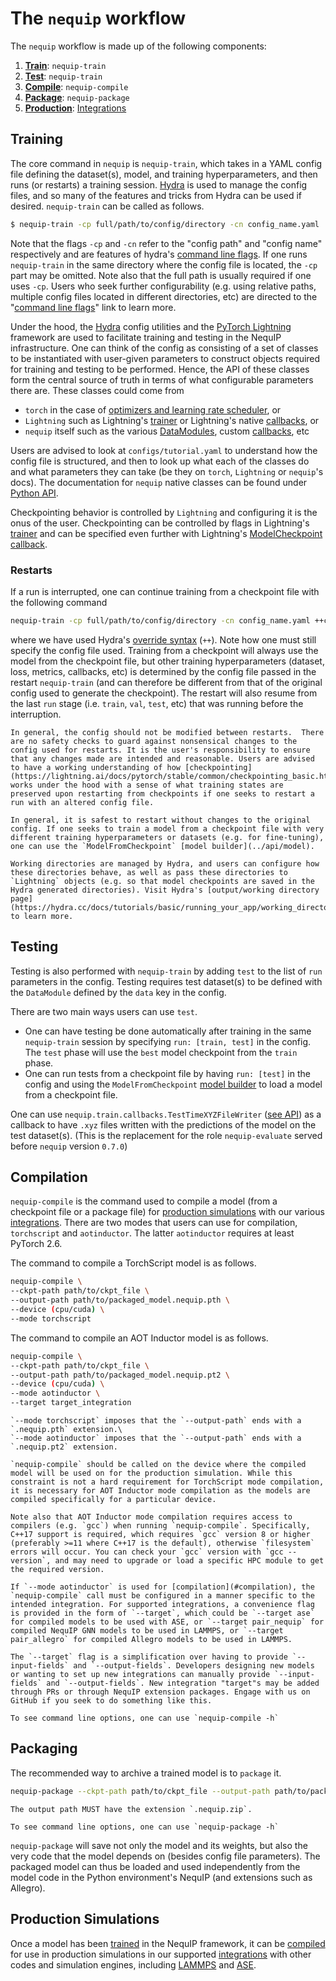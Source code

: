 # The `nequip` workflow

The `nequip` workflow is made up of the following components:
 1. [**Train**](#training):  `nequip-train`
 2. [**Test**](#testing): `nequip-train`
 3. [**Compile**](#compilation): `nequip-compile`
 4. [**Package**](#packaging): `nequip-package`
 5. [**Production**](#production-simulations): [Integrations](../integrations/all.rst)


## Training

The core command in `nequip` is `nequip-train`, which takes in a YAML config file defining the dataset(s), model, and training hyperparameters, and then runs (or restarts) a training session. [Hydra](https://hydra.cc/) is used to manage the config files, and so many of the features and tricks from Hydra can be used if desired. `nequip-train` can be called as follows.
```bash
$ nequip-train -cp full/path/to/config/directory -cn config_name.yaml
```
Note that the flags `-cp` and `-cn` refer to the "config path" and "config name" respectively and are features of hydra's [command line flags](https://hydra.cc/docs/advanced/hydra-command-line-flags/). If one runs `nequip-train` in the same directory where the config file is located, the `-cp` part may be omitted. Note also that the full path is usually required if one uses `-cp`. Users who seek further configurability (e.g. using relative paths, multiple config files located in different directories, etc) are directed to the "[command line flags](https://hydra.cc/docs/advanced/hydra-command-line-flags/)" link to learn more. 

Under the hood, the [Hydra](https://hydra.cc/) config utilities and the [PyTorch Lightning](https://lightning.ai/docs/pytorch/stable/) framework are used to facilitate training and testing in the NequIP infrastructure. One can think of the config as consisting of a set of classes to be instantiated with user-given parameters to construct objects required for training and testing to be performed. Hence, the API of these classes form the central source of truth in terms of what configurable parameters there are. These classes could come from 
 - `torch` in the case of [optimizers and learning rate scheduler](https://pytorch.org/docs/stable/optim.html), or 
 - `Lightning` such as Lightning's [trainer](https://lightning.ai/docs/pytorch/stable/common/trainer.html) or Lightning's native [callbacks](https://lightning.ai/docs/pytorch/stable/api_references.html#callbacks), or 
 - `nequip` itself such as the various [DataModules](../api/datamodule.rst), custom [callbacks](../api/callbacks.rst), etc

Users are advised to look at `configs/tutorial.yaml` to understand how the config file is structured, and then to look up what each of the classes do and what parameters they can take (be they on `torch`, `Lightning` or `nequip`'s docs). The documentation for `nequip` native classes can be found under [Python API](../api/nequip.rst).

Checkpointing behavior is controlled by `Lightning` and configuring it is the onus of the user. Checkpointing can be controlled by flags in Lightning's [trainer](https://lightning.ai/docs/pytorch/stable/common/trainer.html) and can be specified even further with Lightning's [ModelCheckpoint callback](https://lightning.ai/docs/pytorch/stable/api/lightning.pytorch.callbacks.ModelCheckpoint.html#lightning.pytorch.callbacks.ModelCheckpoint).


### Restarts
If a run is interrupted, one can continue training from a checkpoint file with the following command
```bash
nequip-train -cp full/path/to/config/directory -cn config_name.yaml ++ckpt_path='path/to/ckpt_file'
```
where we have used Hydra's [override syntax](https://hydra.cc/docs/advanced/override_grammar/basic/) (`++`). Note how one must still specify the config file used. Training from a checkpoint will always use the model from the checkpoint file, but other training hyperparameters (dataset, loss, metrics, callbacks, etc) is determined by the config file passed in the restart `nequip-train` (and can therefore be different from that of the original config used to generate the checkpoint). The restart will also resume from the last `run` stage (i.e. `train`, `val`, `test`, etc) that was running before the interruption.

```{warning}
In general, the config should not be modified between restarts.  There are no safety checks to guard against nonsensical changes to the config used for restarts. It is the user's responsibility to ensure that any changes made are intended and reasonable. Users are advised to have a working understanding of how [checkpointing](https://lightning.ai/docs/pytorch/stable/common/checkpointing_basic.html) works under the hood with a sense of what training states are preserved upon restarting from checkpoints if one seeks to restart a run with an altered config file. 

In general, it is safest to restart without changes to the original config. If one seeks to train a model from a checkpoint file with very different training hyperparameters or datasets (e.g. for fine-tuning), one can use the `ModelFromCheckpoint` [model builder](../api/model).
```

```{tip}
Working directories are managed by Hydra, and users can configure how these directories behave, as well as pass these directories to `Lightning` objects (e.g. so that model checkpoints are saved in the Hydra generated directories). Visit Hydra's [output/working directory page](https://hydra.cc/docs/tutorials/basic/running_your_app/working_directory/) to learn more.
```

## Testing

Testing is also performed with `nequip-train` by adding `test` to the list of `run` parameters in the config. Testing requires test dataset(s) to be defined with the `DataModule` defined by the `data` key in the config. 

There are two main ways users can use `test`.
 - One can have testing be done automatically after training in the same `nequip-train` session by specifying `run: [train, test]` in the config. The `test` phase will use the `best` model checkpoint from the `train` phase.
 - One can run tests from a checkpoint file by having `run: [test]` in the config and using the `ModelFromCheckpoint` [model builder](../api/model) to load a model from a checkpoint file.

One can use `nequip.train.callbacks.TestTimeXYZFileWriter` ([see API](../api/callbacks.rst)) as a callback to have `.xyz` files written with the predictions of the model on the test dataset(s). (This is the replacement for the role `nequip-evaluate` served before `nequip` version `0.7.0`)

## Compilation

`nequip-compile` is the command used to compile a model (from a checkpoint file or a package file) for [production simulations](#production-simulations) with our various [integrations](../integrations/all.rst). There are two modes that users can use for compilation, `torchscript` and `aotinductor`. The latter `aotinductor` requires at least PyTorch 2.6.

The command to compile a TorchScript model is as follows.
```bash
nequip-compile \
--ckpt-path path/to/ckpt_file \
--output-path path/to/packaged_model.nequip.pth \
--device (cpu/cuda) \
--mode torchscript
```
The command to compile an AOT Inductor model is as follows.
```bash
nequip-compile \
--ckpt-path path/to/ckpt_file \
--output-path path/to/packaged_model.nequip.pt2 \
--device (cpu/cuda) \
--mode aotinductor \
--target target_integration
```

```{warning}
`--mode torchscript` imposes that the `--output-path` ends with a `.nequip.pth` extension.\
`--mode aotinductor` imposes that the `--output-path` ends with a `.nequip.pt2` extension.
```

```{important}
`nequip-compile` should be called on the device where the compiled model will be used on for the production simulation. While this constraint is not a hard requirement for TorchScript mode compilation, it is necessary for AOT Inductor mode compilation as the models are compiled specifically for a particular device. 

Note also that AOT Inductor mode compilation requires access to compilers (e.g. `gcc`) when running `nequip-compile`. Specifically, C++17 support is required, which requires `gcc` version 8 or higher (preferably >=11 where C++17 is the default), otherwise `filesystem` errors will occur. You can check your `gcc` version with `gcc --version`, and may need to upgrade or load a specific HPC module to get the required version.
```

```{tip}
If `--mode aotinductor` is used for [compilation](#compilation), the `nequip-compile` call must be configured in a manner specific to the intended integration. For supported integrations, a convenience flag is provided in the form of `--target`, which could be `--target ase` for compiled models to be used with ASE, or `--target pair_nequip` for compiled NequIP GNN models to be used in LAMMPS, or `--target pair_allegro` for compiled Allegro models to be used in LAMMPS.

The `--target` flag is a simplification over having to provide `--input-fields` and `--output-fields`. Developers designing new models or wanting to set up new integrations can manually provide `--input-fields` and `--output-fields`. New integration "target"s may be added through PRs or through NequIP extension packages. Engage with us on GitHub if you seek to do something like this.
```

```{tip}
To see command line options, one can use `nequip-compile -h`
```


## Packaging

The recommended way to archive a trained model is to `package` it.
```bash
nequip-package --ckpt-path path/to/ckpt_file --output-path path/to/packaged_model.nequip.zip
```
```{warning}
The output path MUST have the extension `.nequip.zip`.
```

```{tip}
To see command line options, one can use `nequip-package -h`
```


`nequip-package` will save not only the model and its weights, but also the very code that the model depends on (besides config file parameters). The packaged model can thus be loaded and used independently from the model code in the Python environment's NequIP (and extensions such as Allegro).

## Production Simulations

Once a model has been [trained](#training) in the NequIP framework, it can be [compiled](#compilation) for use in production simulations in our supported [integrations](../integrations/all.rst) with other codes and simulation engines, including [LAMMPS](../integrations/lammps.md) and [ASE](../integrations/ase.md).
